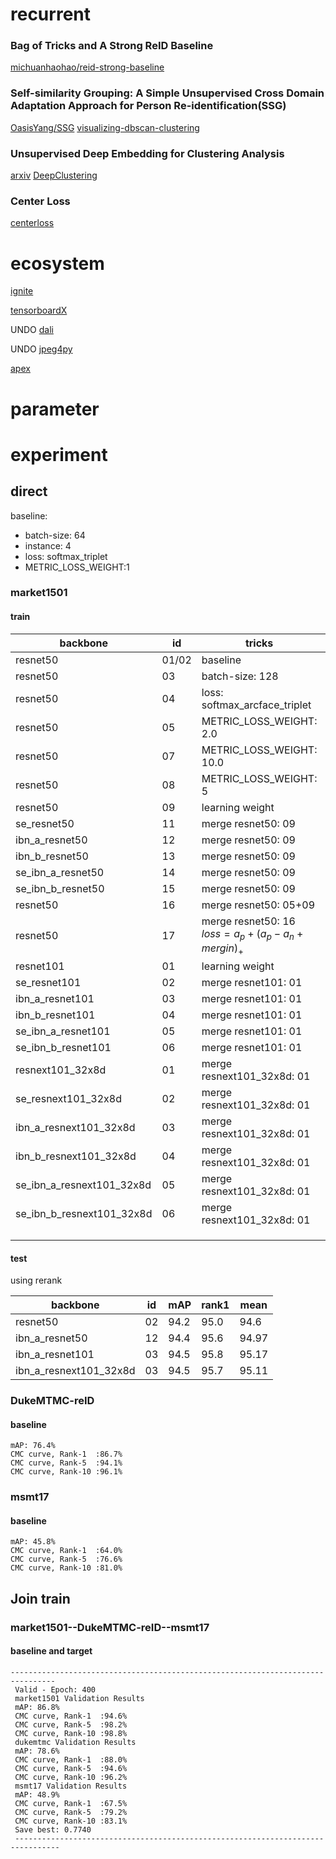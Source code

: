 # recurrent

### Bag of Tricks and A Strong ReID Baseline

[michuanhaohao/reid-strong-baseline](https://github.com/michuanhaohao/reid-strong-baseline)

### Self-similarity Grouping: A Simple Unsupervised Cross Domain Adaptation Approach for Person Re-identification(SSG)

[OasisYang/SSG](https://github.com/OasisYang/SSG)
[visualizing-dbscan-clustering](https://www.naftaliharris.com/blog/visualizing-dbscan-clustering/)

### Unsupervised Deep Embedding for Clustering Analysis

[arxiv](https://arxiv.org/abs/1511.06335)
[DeepClustering](https://github.com/Deepayan137/DeepClustering)


### Center Loss

[centerloss](https://github.com/jxgu1016/MNIST_center_loss_pytorch/blob/master/MNIST_with_centerloss.py)



# ecosystem

[ignite](https://github.com/pytorch/ignite)

[tensorboardX](https://github.com/lanpa/tensorboardX)

UNDO [dali](https://github.com/NVIDIA/DALI)

UNDO [jpeg4py](https://github.com/ajkxyz/jpeg4py)

[apex](https://github.com/NVIDIA/apex)

# parameter

# experiment

## direct

baseline:

- batch-size: 64
- instance: 4
- loss: softmax_triplet
- METRIC_LOSS_WEIGHT:1

### market1501

#### train

| backbone                  | id    | tricks                                                   | mAP  | rank1 | mean  |
| ------------------------- | ----- | -------------------------------------------------------- | ---- | ----- | ----- |
| resnet50                  | 01/02 | baseline                                                 | 85.8 | 94.2  | 90.10 |
| resnet50                  | 03    | batch-size: 128                                          | 85.0 | 93.8  | 89.97 |
| resnet50                  | 04    | loss: softmax_arcface_triplet                            | 70.9 | 89.2  | 81.01 |
| resnet50                  | 05    | METRIC_LOSS_WEIGHT: 2.0                                  | 86.5 | 94.1  | 90.30 |
| resnet50                  | 07    | METRIC_LOSS_WEIGHT: 10.0                                 | 84.4 | 92.6  | 88.50 |
| resnet50                  | 08    | METRIC_LOSS_WEIGHT: 5                                    | 85.6 | 93.9  | 89.70 |
| resnet50                  | 09    | learning weight                                          | 86.7 | 93.9  | 90.36 |
| se_resnet50               | 11    | merge resnet50: 09                                       | 86.2 | 93.6  | 89.94 |
| ibn_a_resnet50            | 12    | merge resnet50: 09                                       | 88.3 | 95.0  | 91.68 |
| ibn_b_resnet50            | 13    | merge resnet50: 09                                       | 83.6 | 92.8  | 88.17 |
| se_ibn_a_resnet50         | 14    | merge resnet50: 09                                       | 87.9 | 94.5  | 91.21 |
| se_ibn_b_resnet50         | 15    | merge resnet50: 09                                       | 82.6 | 92.6  | 87.63 |
| resnet50                  | 16    | merge resnet50: 05+09                                    | 86.5 | 93.9  | 90.18 |
| resnet50                  | 17    | merge resnet50: 16 $loss = a_p + (a_p - a_n + mergin)_+$ | 86.2 | 94.3  | 90.26 |
| resnet101                 | 01    | learning weight                                          | 97.7 | 94.6  | 91.15 |
| se_resnet101              | 02    | merge resnet101: 01                                      | 87.5 | 94.3  | 90.98 |
| ibn_a_resnet101           | 03    | merge resnet101: 01                                      | 88.6 | 95    | 91.77 |
| ibn_b_resnet101           | 04    | merge resnet101: 01                                      | 83.6 | 92.8  | 88.22 |
| se_ibn_a_resnet101        | 05    | merge resnet101: 01                                      | 88.6 | 94.8  | 91.70 |
| se_ibn_b_resnet101        | 06    | merge resnet101: 01                                      | 83.7 | 93.5  | 88.57 |
| resnext101_32x8d          | 01    | merge resnext101_32x8d: 01                               | 88.6 | 95.0  | 91.81 |
| se_resnext101_32x8d       | 02    | merge resnext101_32x8d: 01                               | 88.3 | 95.0  | 91.66 |
| ibn_a_resnext101_32x8d    | 03    | merge resnext101_32x8d: 01                               | 89.0 | 95.3  | 92.16 |
| ibn_b_resnext101_32x8d    | 04    | merge resnext101_32x8d: 01                               | 84.1 | 93.1  | 88.61 |
| se_ibn_a_resnext101_32x8d | 05    | merge resnext101_32x8d: 01                               | 88.6 | 95.3  | 91.98 |
| se_ibn_b_resnext101_32x8d | 06    | merge resnext101_32x8d: 01                               | 83.4 | 92.7  | 88.29 |
|                           |       |                                                          |      |       |       |
|                           |       |                                                          |      |       |       |
|                           |       |                                                          |      |       |       |

#### test

using rerank

| backbone               | id   | mAP  | rank1 | mean  |
| ---------------------- | ---- | ---- | ----- | ----- |
| resnet50               | 02   | 94.2 | 95.0  | 94.6  |
| ibn_a_resnet50         | 12   | 94.4 | 95.6  | 94.97 |
| ibn_a_resnet101        | 03   | 94.5 | 95.8  | 95.17 |
| ibn_a_resnext101_32x8d | 03   | 94.5 | 95.7  | 95.11 |

### DukeMTMC-reID

#### baseline
```shell script
mAP: 76.4%
CMC curve, Rank-1  :86.7%
CMC curve, Rank-5  :94.1%
CMC curve, Rank-10 :96.1%
```

### msmt17

#### baseline
```shell script
mAP: 45.8%
CMC curve, Rank-1  :64.0%
CMC curve, Rank-5  :76.6%
CMC curve, Rank-10 :81.0%
```

## Join train

### market1501--DukeMTMC-reID--msmt17 

#### baseline and target
```shell script
--------------------------------------------------------------------------------
 Valid - Epoch: 400
 market1501 Validation Results
 mAP: 86.8%
 CMC curve, Rank-1  :94.6%
 CMC curve, Rank-5  :98.2%
 CMC curve, Rank-10 :98.8%
 dukemtmc Validation Results
 mAP: 78.6%
 CMC curve, Rank-1  :88.0%
 CMC curve, Rank-5  :94.6%
 CMC curve, Rank-10 :96.2%
 msmt17 Validation Results
 mAP: 48.9%
 CMC curve, Rank-1  :67.5%
 CMC curve, Rank-5  :79.2%
 CMC curve, Rank-10 :83.1%
 Save best: 0.7740
 --------------------------------------------------------------------------------
```

